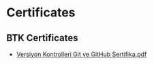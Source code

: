 # Certificates

## BTK Certificates

- [Versiyon Kontrolleri Git ve GitHub Sertifika.pdf](https://github.com/aydozy/Certificates/files/8596982/Versiyon_Kontrolleri__Git_ve_GitHub_Sertifika.pdf)
